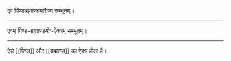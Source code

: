 एवं पिण्डब्रह्माण्डयोरैक्यं सम्भूतम्।

---

एवम् पिण्ड-ब्रह्माण्डयोः-ऐक्यम् सम्भूतम्।

---

ऐसे [[पिण्ड]] और [[ब्रह्माण्ड]] का ऐक्य होता है।